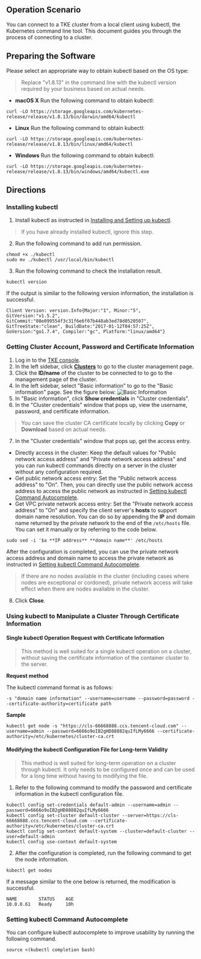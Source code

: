 ## Operation Scenario

You can connect to a TKE cluster from a local client using kubectl, the Kubernetes command line tool. This document guides you through the process of connecting to a cluster.

## Preparing the Software

Please select an appropriate way to obtain kubectl based on the OS type:
> Replace "v1.8.13" in the command line with the kubectl version required by your business based on actual needs.

- **macOS X**
Run the following command to obtain kubectl:
```shell
curl -LO https://storage.googleapis.com/kubernetes-release/release/v1.8.13/bin/darwin/amd64/kubectl
```
- **Linux**
Run the following command to obtain kubectl:
```shell
curl -LO https://storage.googleapis.com/kubernetes-release/release/v1.8.13/bin/linux/amd64/kubectl
```
- **Windows**
Run the following command to obtain kubectl:
 ```shell
curl -LO https://storage.googleapis.com/kubernetes-release/release/v1.8.13/bin/windows/amd64/kubectl.exe
 ```

## Directions

### Installing kubectl

1. Install kubectl as instructed in [Installing and Setting up kubectl](https://kubernetes.io/docs/user-guide/prereqs/).
>If you have already installed kubectl, ignore this step.
2. Run the following command to add run permission.
```shell
chmod +x ./kubectl
sudo mv ./kubectl /usr/local/bin/kubectl
```
3. Run the following command to check the installation result.
```shell
kubectl version
```
If the output is similar to the following version information, the installation is successful.
```shell
Client Version: version.Info{Major:"1", Minor:"5", GitVersion:"v1.5.2", GitCommit:"08e099554f3c31f6e6f07b448ab3ed78d0520507", GitTreeState:"clean", BuildDate:"2017-01-12T04:57:25Z", GoVersion:"go1.7.4", Compiler:"gc", Platform:"linux/amd64"}
```

### Getting Cluster Account, Password and Certificate Information

1. Log in to the [TKE console](https://console.cloud.tencent.com/tke2).
2. In the left sidebar, click **[Clusters](https://console.cloud.tencent.com/tke2/cluster?rid=4)** to go to the cluster management page.
3. Click the **ID/name** of the cluster to be connected to to go to the management page of the cluster.
4. In the left sidebar, select "Basic information" to go to the "Basic information" page. See the figure below:
![Basic Information](https://main.qcloudimg.com/raw/8dc59b2eaab1c1e19a75974d573ec96d.png)
5. In "Basic information", click **Show credentials** in "Cluster credentials".
6. In the "Cluster credentials" window that pops up, view the username, password, and certificate information.
>You can save the cluster CA certificate locally by clicking **Copy** or **Download** based on actual needs.
7. In the "Cluster credentials" window that pops up, get the access entry.
 - Directly access in the cluster: Keep the default values for "Public network access address" and "Private network access address" and you can run kubectl commands directly on a server in the cluster without any configuration required.
 - Get public network access entry: Set the "Public network access address" to "On". Then, you can directly use the public network access address to access the public network as instructed in [Setting kubectl Command Autocomplete](#setKubectlAutomaticComplete).
 - Get VPC private network access entry: Set the "Private network access address" to "On" and specify the client server's **hosts** to support domain name resolution. You can do so by appending the **IP** and domain name returned by the private network to the end of the `/etc/hosts` file. You can set it manually or by referring to the code below.
```
sudo sed -i '$a **IP address** **domain name**' /etc/hosts
```
After the configuration is completed, you can use the private network access address and domain name to access the private network as instructed in [Setting kubectl Command Autocomplete](#setKubectlAutomaticComplete).
>If there are no nodes available in the cluster (including cases where nodes are exceptional or cordoned), private network access will take effect when there are nodes available in the cluster.
8. Click **Close**.

### Using kubectl to Manipulate a Cluster Through Certificate Information

#### Single kubectl Operation Request with Certificate Information

>This method is well suited for a single kubectl operation on a cluster, without saving the certificate information of the container cluster to the server.

**Request method**

The kubectl command format is as follows:
```
-s "domain name information" --username=username --password=password --certificate-authority=certificate path
```

**Sample**

```shell
kubectl get node -s "https://cls-66668888.ccs.tencent-cloud.com" --username=admin --password=6666o9oIB2gHD88882quIfLMy6666 --certificate-authority=/etc/kubernetes/cluster-ca.crt
```

#### Modifying the kubectl Configuration File for Long-term Validity

>This method is well suited for long-term operation on a cluster through kubectl. It only needs to be configured once and can be used for a long time without having to modifying the file.

1. Refer to the following command to modify the password and certificate information in the kubectl configuration file.
```shell
kubectl config set-credentials default-admin --username=admin --password=6666o9oIB2gHD88882quIfLMy6666
kubectl config set-cluster default-cluster --server=https://cls-66668888.ccs.tencent-cloud.com --certificate-authority=/etc/kubernetes/cluster-ca.crt
kubectl config set-context default-system --cluster=default-cluster --user=default-admin
kubectl config use-context default-system
```
2. After the configuration is completed, run the following command to get the node information.
```shell
kubectl get nodes
```
If a message similar to the one below is returned, the modification is successful.
```
NAME        STATUS    AGE
10.0.0.61   Ready     10h
```

<span id="setKubectlAutomaticComplete"></span>
### Setting kubectl Command Autocomplete

You can configure kubectl autocomplete to improve usability by running the following command.
```shell
source <(kubectl completion bash)
```
